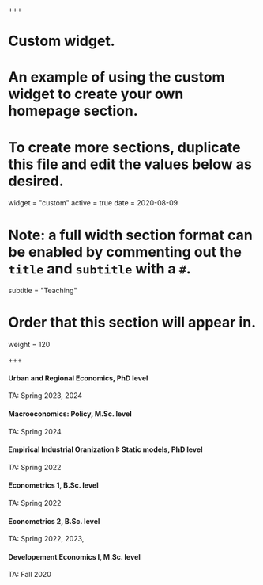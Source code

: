 +++
# Custom widget.
# An example of using the custom widget to create your own homepage section.
# To create more sections, duplicate this file and edit the values below as desired.
widget = "custom"
active = true
date = 2020-08-09

# Note: a full width section format can be enabled by commenting out the `title` and `subtitle` with a `#`.
subtitle = "Teaching"

# Order that this section will appear in.
weight = 120

+++

#### Urban and Regional Economics, PhD level
TA: Spring 2023, 2024

#### Macroeconomics: Policy, M.Sc. level
TA: Spring 2024

#### Empirical Industrial Oranization I: Static models, PhD level
TA: Spring 2022

#### Econometrics 1, B.Sc. level
TA: Spring 2022

#### Econometrics 2, B.Sc. level
TA: Spring 2022, 2023,

#### Developement Economics I, M.Sc. level
TA: Fall 2020
